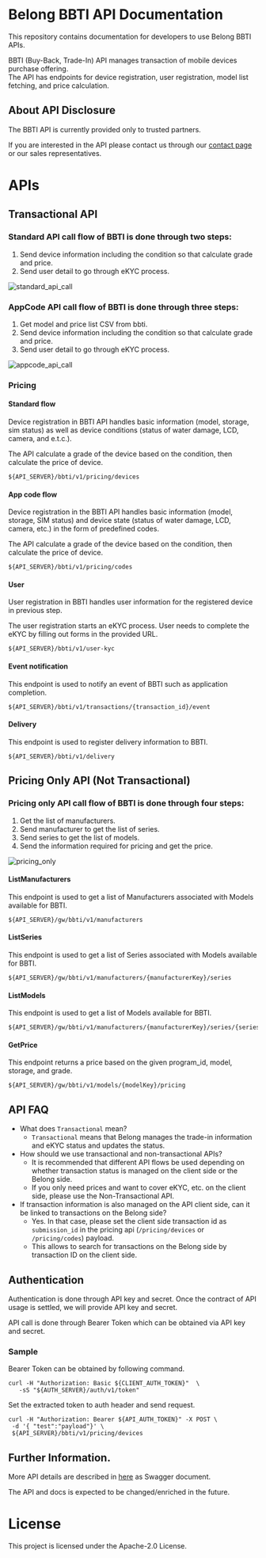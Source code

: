 # Belong BBTI API Documentation
This repository contains documentation for developers to use Belong BBTI APIs.

BBTI (Buy-Back, Trade-In) API manages transaction of mobile devices purchase offering.  
The API has endpoints for device registration, user registration, model list fetching, and price calculation.


## About API Disclosure
The BBTI API is currently provided only to trusted partners.

If you are interested in the API please contact us through our [contact page](https://about.belong.co.jp/contact) or our sales representatives.

# APIs

## Transactional API

### Standard API call flow of BBTI is done through two steps:

1. Send device information including the condition so that calculate grade and price.
1. Send user detail to go through eKYC process.

![standard_api_call](./diagrams/standard_api_call/standard_api_call.png)

### AppCode API call flow of BBTI is done through three steps:

1. Get model and price list CSV from bbti.
1. Send device information including the condition so that calculate grade and price.
1. Send user detail to go through eKYC process.

![appcode_api_call](./diagrams/appcode_api_call/appcode_api_call.png)

### Pricing

#### Standard flow
Device registration in BBTI API handles basic information (model, storage, sim status) as well as device conditions (status of water damage, LCD, camera, and e.t.c.).

The API calculate a grade of the device based on the condition, then calculate the price of device.

```text
${API_SERVER}/bbti/v1/pricing/devices
```

#### App code flow
Device registration in the BBTI API handles basic information (model, storage, SIM status) and device state (status of water damage, LCD, camera, etc.) in the form of predefined codes.

The API calculate a grade of the device based on the condition, then calculate the price of device.

```text
${API_SERVER}/bbti/v1/pricing/codes
```

#### User
User registration in BBTI handles user information for the registered device in previous step.

The user registration starts an eKYC process. User needs to complete the eKYC by filling out forms in the provided URL.

```text
${API_SERVER}/bbti/v1/user-kyc
```

#### Event notification
This endpoint is used to notify an event of BBTI such as application completion.


```text
${API_SERVER}/bbti/v1/transactions/{transaction_id}/event
```

#### Delivery
This endpoint is used to register delivery information to BBTI.

```text
${API_SERVER}/bbti/v1/delivery
```

## Pricing Only API (Not Transactional)

### Pricing only API call flow of BBTI is done through four steps:

1. Get the list of manufacturers.
1. Send manufacturer to get the list of series.
1. Send series to get the list of models.
1. Send the information required for pricing and get the price.

![pricing_only](./diagrams/pricing_only/pricing_only.png)

#### ListManufacturers
This endpoint is used to get a list of Manufacturers associated with Models available for BBTI.

```text
${API_SERVER}/gw/bbti/v1/manufacturers
```

#### ListSeries
This endpoint is used to get a list of Series associated with Models available for BBTI.

```text
${API_SERVER}/gw/bbti/v1/manufacturers/{manufacturerKey}/series
```

#### ListModels
This endpoint is used to get a list of Models available for BBTI.

```text
${API_SERVER}/gw/bbti/v1/manufacturers/{manufacturerKey}/series/{seriesKey}/models
```

#### GetPrice
This endpoint returns a price based on the given program_id, model, storage, and grade.

```text
${API_SERVER}/gw/bbti/v1/models/{modelKey}/pricing
```

## API FAQ

- What does `Transactional` mean?
  - `Transactional` means that Belong manages the trade-in information and eKYC status and updates the status.
- How should we use transactional and non-transactional APIs?
  - It is recommended that different API flows be used depending on whether transaction status is managed on the client side or the Belong side.
  - If you only need prices and want to cover eKYC, etc. on the client side, please use the Non-Transactional API.
- If transaction information is also managed on the API client side, can it be linked to transactions on the Belong side?
  - Yes. In that case, please set the client side transaction id as `submission_id` in the pricing api (`/pricing/devices` or `/pricing/codes`) payload.
  - This allows to search for transactions on the Belong side by transaction ID on the client side.

## Authentication
Authentication is done through API key and secret. Once the contract of API usage is settled, we will provide API key and secret.

API call is done through Bearer Token which can be obtained via API key and secret. 

### Sample
Bearer Token can be obtained by following command.

```shell
curl -H "Authorization: Basic ${CLIENT_AUTH_TOKEN}"  \
   -sS "${AUTH_SERVER}/auth/v1/token"
```

Set the extracted token to auth header and send request.

```shell
curl -H "Authorization: Bearer ${API_AUTH_TOKEN}" -X POST \
 -d '{ "test":"payload"}' \
 ${API_SERVER}/bbti/v1/pricing/devices
```

## Further Information.
More API details are described in [here](./sampledata/swagger) as Swagger document.

The API and docs is expected to be changed/enriched in the future.

# License
This project is licensed under the Apache-2.0 License.
